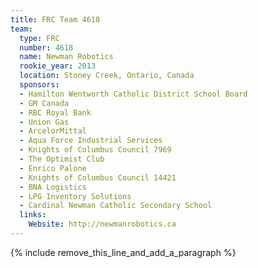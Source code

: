 ```yaml
---
title: FRC Team 4618
team:
  type: FRC
  number: 4618
  name: Newman Robotics
  rookie_year: 2013
  location: Stoney Creek, Ontario, Canada
  sponsors:
  - Hamilton Wentworth Catholic District School Board
  - GM Canada
  - RBC Royal Bank
  - Union Gas
  - ArcelorMittal
  - Aqua Force Industrial Services
  - Knights of Columbus Council 7969
  - The Optimist Club
  - Enrico Palone
  - Knights of Columbus Council 14421
  - BNA Logistics
  - LPG Inventory Solutions
  - Cardinal Newman Catholic Secondary School
  links:
    Website: http://newmanrobotics.ca
---
```


{% include remove_this_line_and_add_a_paragraph %}